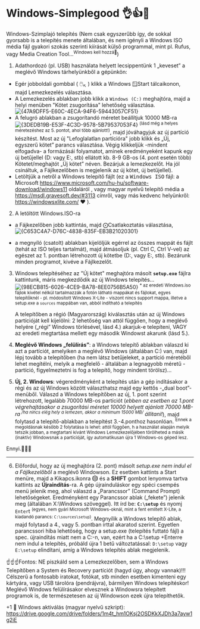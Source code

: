 # Windows-Simplegood 👌👍🙌
Windows-Szimplajó telepítés (Nem csak egyszerűbb így, de sokkal gyorsabb is a telepítés menete általában, és nem igényli a Windows ISO média fájl gyakori szokás szerinti kiírását külső programmal, mint pl. Rufus, vagy Media Creation Tool...<sup>Windows kell hozzá😬</sup>)

1. Adathordozó (pl. USB) használata helyett lecsippentünk 1 „keveset” a meglévő Windows tárhelyünkből a gépünkön:
- Egér jobboldali gombbal ( 🖱️<sub>↖️</sub> ) klikk a Windows 🪟Start tálcaikonon, majd Lemezkezelés választása. 
- A Lemezkezelés ablakban jobb klikk a <code>Windows (C:)</code> meghajtóra, majd a helyi menüben "Kötet zsugorítása" lehetőség választása. ![{47A9DFF5-E60C-4ECA-94F6-59443057CF51}](https://github.com/user-attachments/assets/88f57747-cd34-4f29-8abd-53538ee28ab2)
- A felugró ablakban a zsugorítandó méretet beállítjuk 10000 MB-ra ![{3DEDB19B-E53F-4C3D-9578-5B79537053F4}](https://github.com/user-attachments/assets/2400f183-6a6f-4190-9ea4-ab75882d7ad7)
<sup>(lásd még a helyes méretezéshez az 5. pontot, ahol több ajánlott!)</sup>, majd jóváhagyjuk az új partíció készítést. Most az új "Lefoglalatlan partícióra" jobb klikk és „Új, egyszerű kötet” parancs választása. Végig klikkeljük -mindent elfogadva- a formázásái folyamatot, aminek eredményeként kapunk egy új betűjellel (D: vagy E:, stb) ellátott kb. 8-9 GB-os (4. pont esetén több) Kötetet/meghajtót „Új kötet” néven. Bezárjuk a lemezkezelőt. Ha jól csináltuk, a Fájlkezelőben is megjelenik az új kötet, új betűjellel).
- Letöltjük a netről a Windows telepítő fájlt (ez a <tt>Windows ISO</tt> fájl: a Microsoft https://www.microsoft.com/hu-hu/software-download/windows11 oldaláról , vagy magyar nyelvű telepítő média a https://msdl.gravesoft.dev/#3113 címről, vagy más kedvenc helyünkről: https://windowsxlite.com/ ❤️ ).
2. A letöltött Windows.ISO-ra
- a Fájkezelőben jobb kattintás, majd ⨀Csatlakoztatás választása, ![{C653C4A7-D76C-4838-835F-EB3B21020301}](https://github.com/user-attachments/assets/2778f1c2-580c-487f-8a53-571da122c13a)

- a megnyíló (csatolt) ablakban kijelöljük egérrel az összes mappát és fájlt (tehát az ISO teljes tartalmát), majd átmásoljuk (pl. Ctrl C, Ctrl V-vel) az egészet az 1. pontban létrehozott új kötetbe (D:, vagy E:, stb). Bezárunk minden programot, kivéve a Fájlkezelőt.
3. Windows telepítéséhez az "Új kötet" meghajtóra másolt <b><code>setup.exe</code></b> fájlra kattintunk, máris megkezdődik az új Windows telepítés… ![{98ECB815-6026-4CE9-BA78-8EE0756B5A50}](https://github.com/user-attachments/assets/dc4f5c8c-2210-48ed-8dc1-5d1a762a79b7) <sup>* az eredeti Windows.iso fájlok kivétel nélkül tartalmazzák a fotón látható mappákat és fájlokat, egyes telepítőknél - pl. módosított Windows X-Lite - viszont nincs support mappa, illetve a setup.exe a <code>sources</code> mappában van, abból indítható a telepítés</sup>

    A telepítőben a régió (Magyarország) kiválasztás után az új Windows partícióját kell kijelölni: 2 lehetőség van attól függően, hogy a meglévő helyére („régi” Windows törlésével, lásd 4.) akarjuk-e telepíteni, VAGY az eredeti megtartása mellett egy második Windowst akarunk (lásd 5.).
4. <b>Meglévő Windows „felülírás”</b>: a Windows telepítő ablakban válaszd ki azt a partíciót, amelyiken a meglévő Windows (általában C:) van, majd lépj tovább a telepítőben (ha nem látsz betűjeleket, a partíció méretéből lehet megítélni, melyik a megfelelő - általában a legnagyobb méretű - partíció, figyelmeztetni is fog a telepítő, hogy mindent törölsz)…
5. <b>Új, 2. Windows</b>: végeredményként a telepítés után a gép indításakor a régi és az új Windows között választhatsz majd egy kettős -„dual boot”- menüből. Válaszd a Windows telepítőben az új, 1. pont szerint létrehozott, legalább 70000 MB-os partíciót (<i>ebben az esetben az 1.pont végrehajtásakor a zsugorítási méretet 10000 helyett ajánlott 70000 MB-ra<sup> /ha nincs elég hely a lemezen, akkor a minimum 15000 MB/</sup> állítani!</i>), majd folytasd a telepítő-ablakban a telepítést 3.-4.ponthoz hasonlóan. <sup>Ennek a megoldásnak később 2 folytatása is lehet: attól függően, h a használat alapján melyik tetszik jobban, a megtartani kívánt Windows Lemezkezelőjében törölheted a másik (inaktív) Windowsnak a partícióját, így automatikusan újra 1 Windows-os géped lesz.</sup>
  
  Ennyi.🙌🙌🙌
  ___________________________________________________
6. Előfordul, hogy az új meghajtóra (2. pont) másolt <i>setup.exe nem indul el a Fájlkezelőből</i> a meglévő Windowson. Ez esetben kattints a Start menüre, majd a Kikapcs.ikonra <b>(|)</b> és a <b>SHIFT</b> gombot lenyomva tartva kattints az <b>Újraindítás</b>-ra. A gép újrainduláskor egy spéci csempés menü jelenik meg, ahol válaszd a „Parancssor” (Command Prompt) lehetőségeket. Eredményként egy Parancssor ablak („fekete”) jelenik meg (általában X:\Windows szöveggel). Itt írd be: <b><code>C:\setup</code></b> és nyomj <code>Enter</code>t <sup>(egyes, nem gyári Microsoft Windows-oknál, mint a fent említett X-Lite, a kiadandó parancs: <code>C:\sources\setup</code>)</sup>. Megnyílik a Windows telepítő ablak, majd folytasd a 4., vagy 5. pontban írttal akaratod szerint. Egyetlen parancssori hiba lehetőség, hogy a setup.exe (telepítés futtató fájl) a spec. újraindítás miatt nem a C:-n, van, ezért ha a C:\setup +Enterre nem indul a telepítés, próbáld újra 1 betű változtatással: <code>D:\setup</code> vagy <code>E:\setup</code> elindítani, amíg a Windows telepítés ablak megjelenik.
   
☝️☝️☝️Fontos: NE piszkáld sem a Lemezkezelőben, sem a Windows Telepítőben a System és Recovery partíciót (hagyd úgy, ahogy vannak)!!! Célszerű a fontosabb iratokat, fotókat, stb minden esetben kimenteni egy kártyára, vagy USB tárolóra (pendrájvra), bármilyen Windows telepítéskor! Meglévő Windows felülírásakor elvesznek a Windowsra telepített programok is, de természetesen az új Windowson ezek újra telepíthetők.
 
+1 🥳 Windows aktiválás (magyar nyelvű szkript): https://drive.google.com/drive/folders/1m4t_hm1OKsj2OSDKkXJDh3a7ayw1g2iE

